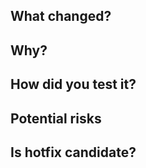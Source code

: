 ## What changed?
<!-- Describe what has changed in this PR -->

## Why?
<!-- Tell your future self why have you made these changes -->

## How did you test it?
<!-- How have you verified this change? Tested locally? Added a unit test? Checked in staging env? -->

## Potential risks
<!-- Assuming the worst case, what can be broken when deploying this change to production? -->

## Is hotfix candidate?
<!-- Is this PR a hotfix candidate or require that a notification be sent to the broader community? (Yes/No) -->
